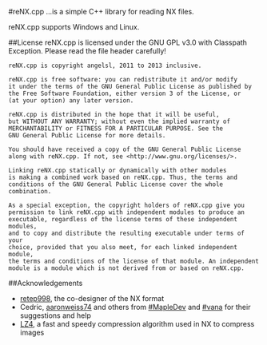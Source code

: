 #reNX.cpp
...is a simple C++ library for reading NX files.

reNX.cpp supports Windows and Linux.

##License
reNX.cpp is licensed under the GNU GPL v3.0 with Classpath Exception. Please read the file header carefully!

    reNX.cpp is copyright angelsl, 2011 to 2013 inclusive.

    reNX.cpp is free software: you can redistribute it and/or modify
    it under the terms of the GNU General Public License as published by
    the Free Software Foundation, either version 3 of the License, or
    (at your option) any later version.

    reNX.cpp is distributed in the hope that it will be useful,
    but WITHOUT ANY WARRANTY; without even the implied warranty of
    MERCHANTABILITY or FITNESS FOR A PARTICULAR PURPOSE. See the
    GNU General Public License for more details.

    You should have received a copy of the GNU General Public License
    along with reNX.cpp. If not, see <http://www.gnu.org/licenses/>.

    Linking reNX.cpp statically or dynamically with other modules
    is making a combined work based on reNX.cpp. Thus, the terms and
    conditions of the GNU General Public License cover the whole combination.

    As a special exception, the copyright holders of reNX.cpp give you
    permission to link reNX.cpp with independent modules to produce an
    executable, regardless of the license terms of these independent modules,
    and to copy and distribute the resulting executable under terms of your
    choice, provided that you also meet, for each linked independent module,
    the terms and conditions of the license of that module. An independent
    module is a module which is not derived from or based on reNX.cpp.

##Acknowledgements
 * [retep998](https://github.com/retep998), the co-designer of the NX format
 * Cedric, [aaronweiss74](https://github.com/aaronweiss74) and others from [#MapleDev](irc://irc.fyrechat.net/MapleDev) and [#vana](irc://irc.fyrechat.net/vana) for their suggestions and help
 * [LZ4](http://code.google.com/p/lz4/), a fast and speedy compression algorithm used in NX to compress images
